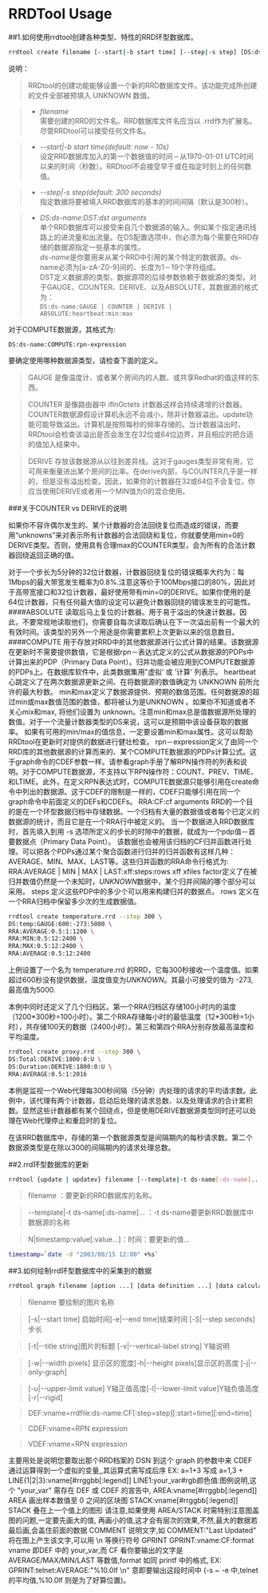 # RRDTool Usage

##1.如何使用rrdtool创建各种类型、特性的RRD环型数据库。


```bash
rrdtool create filename [--start|-b start time] [--step|-s step] [DS:ds-name:DST:dst arguments] [RRA:CF:cf arguments]
```

说明：

>RRDtool的创建功能能够设置一个新的RRD数据库文件。该功能完成所创建的文件全部被预填入 UNKNOWN 数值。

>* *filename*   
    需要创建的RRD的文件名。RRD数据库文件名应当以 .rrd作为扩展名。尽管RRDtool可以接受任何文件名。

>* *--start|-b start time(default: now - 10s)*  
    设定RRD数据库加入的第一个数据值的时间－从1970-01-01 UTC时间以来的时间（秒数）。RRDtool不会接受早于或在指定时刻上的任何数值。

>* *--step|-s step(default: 300 seconds)*   
    指定数据将要被填入RRD数据库的基本的时间间隔（默认是300秒）。

>* *DS:ds-name:DST:dst arguments*   
    单个RRD数据库可以接受来自几个数据源的输入。例如某个指定通讯线路上的进流量和出流量。在DS配置选项中，你必须为每个需要在RRD存储的数据源指定一些基本的属性。  
    *ds-name*是你要用来从某个RRD中引用的某个特定的数据源。ds-name必须为[a-zA-Z0-9]间的、长度为1－19个字符组成。  
    DST定义数据源的类型。数据源项的后续参数依赖于数据源的类型。对于GAUGE、COUNTER、DERIVE、以及ABSOLUTE，其数据源的格式为：  
    ```
    DS:ds-name:GAUGE | COUNTER | DERIVE | ABSOLUTE:heartbeat:min:max
    ```

对于COMPUTE数据源，其格式为:

```
DS:ds-name:COMPUTE:rpn-expression
```

要确定使用哪种数据源类型，请检查下面的定义。
>GAUGE
    是像温度计、或者某个房间内的人数、或共享Redhat的值这样的东西。

>COUNTER
    是像路由器中 ifInOctets 计数器这样会持续递增的计数器。COUNTER数据源假设计算机永远不会减小，除非计数器溢出。update功能可能导致溢出。计算机是按照每秒的频率存储的。当计数器溢出时，RRDtool会检查该溢出是否会发生在32位或64位边界，并且相应的把合适的值加入结果中。

>DERIVE
    存放该数据源从以往到差异线。这对于gauges类型非常有用，它可用来衡量进出某个房间的比率。在derive内部，与COUNTER几乎是一样的，但是没有溢出检查。因此，如果你的计数器在32或64位不会复位，你应当使用DERIVE或者用一个MIN值为0的混合使用。

###关于COUNTER vs DERIVE的说明

如果你不容许偶尔发生的、某个计数器的合法回绕复位而造成的错误，而要用“unknowns”来对表示所有计数器的合法回绕和复位，你就要使用min=0的DERIVE类型。否则，使用具有合理max的COUNTER类型，会为所有的合法计数器回绕返回正确的值。

对于一个步长为5分钟的32位计数器，计数器回绕复位的错误概率大约为：每1Mbps的最大带宽发生概率为0.8%.注意这等价于100Mbps接口的80%，因此对于高带宽接口和32位计数器，最好使用带有min=0的DERIVE。如果你使用的是64位计数器，只有任何最大值的设定可以避免计数器回绕的错误发生的可能性。
####ABSOLUTE
读取后马上复位的计数器。用于易于溢出的快速计数器。因此，不要常规地读取他们，你需要自每次读取后确认在下一次溢出前有一个最大的有效时间。该类型的另外一个用途是你需要累积上次更新以来的信息数目。
####COMPUTE
用于存放对RRD中的其他数据源进行公式计算的结果。该数据源在更新时不需要提供数值，它是根据rpn－表达式定义的公式从数据源的PDPs中计算出来的PDP（Primary Data Point）。归并功能会被应用到COMPUTE数据源的PDPs上。在数据库软件中，此类数据集用"虚拟‘ 或 ’计算‘ 列表示。
heartbeat心跳定义了在两次数据源更新之间、在将数据源的数值确定为 UNKNOWN 前所允许的最大秒数。
min和max定义了数据源提供、预期的数值范围。任何数据源的超过min或max数值范围的数值，都将被认为是UNKNOWN 。如果你不知道或者不关心mix和max, 将他们设置为 unknown。注意min和max总是值数据源所处理的数值。对于一个流量计数器类型的DS来说，这可以是预期中该设备获取的数据率。
如果有可用的min/max的值信息，一定要设置min和max属性。这可以帮助RRDtool在更新时对提供的数据进行健壮检查。
rpn－expression定义了由同一个RRD库的其他数据源的计算而来的、某个COMPUTE数据源的PDPs计算公式。这于graph命令的CDEF参数一样。请参看graph手册了解RPN操作符的列表和说明。对于COMPUTE数据源，不支持以下RPN操作符：COUNT、PREV、TIME、和LTIME。此外，在定义RPN表达式时，COMPUTE数据源只能够引用在create命令中列出的数据源。这于CDEF的限制是一样的，CDEF只能够引用在同一个graph命令中前面定义的DEFs和CDEFs。
RRA:CF:cf arguments
RRD的一个目的是在一个环型数据归档中存储数据。一个归档有大量的数据值或者每个已定义的数据源的统计，而且它是在一个RRA行中被定义的。
当一个数据进入RRD数据库时，首先填入到用 -s 选项所定义的步长的时隙中的数据，就成为一个pdp值－首要数据点（Primary Data Point）。
该数据也会被用该归档的CF归并函数进行处理。可以把各个PDPs通过某个聚合函数进行归并的归并函数有这样几种：AVERAGE、MIN、MAX、LAST等。这些归并函数的RRA命令行格式为:
RRA:AVERAGE | MIN | MAX | LAST:xff:steps:rows
xff
xfiles factor定义了在被归并数值仍然是一个未知时，*UNKNOWN*数据中，某个归并间隔的哪个部分可以采用。
steps
定义这些PDP中的多少个可以用来构建归并的数据点。
rows
定义在一个RRA归档中保留多少次的生成数据值。

```bash
rrdtool create temperature.rrd --step 300 \
DS:temp:GAUGE:600:-273:5000 \
RRA:AVERAGE:0.5:1:1200 \
RRA:MIN:0.5:12:2400 \
RRA:MAX:0.5:12:2400 \
RRA:AVERAGE:0.5:12:2400
```

上例设置了一个名为 temperature.rrd 的RRD，它每300秒接收一个温度值。如果超过600秒没有提供数据，温度值变为*UNKNOWN*。其最小可接受的值为 -273,最高值为5000.

本例中同时还定义了几个归档区。第一个RRA归档区存储100小时内的温度（1200\*300秒=100小时）。第二个RRA存储每小时的最低温度（12\*300秒=1小时），共存储100天的数据（2400小时）。第三和第四个RRA分别存放最高温度和平均温度。

```bash
rrdtool create proxy.rrd --step 300 \
DS:Total:DERIVE:1800:0:U \
DS:Duration:DERIVE:1800:0:U \
RRA:AVERAGE:0.5:1:2016
```

本例是监视一个Web代理每300秒间隔（5分钟）内处理的请求的平均请求数。此例中，该代理有两个计数器，启动后处理的请求总数、以及处理请求的合计累积数。显然这些计数器都有某个回绕点，但是使用DERIVE数据源类型同时还可以处理在Web代理停止和重启时的复位。

在该RRD数据库中，存储的第一个数据源类型是间隔期内的每秒请求数。第二个数据源类型是在除以300的间隔期内的请求处理总数。

##2.rrd环型数据库的更新

```bash
rrdtool {update | updatev} filename [--template|-t ds-name[:ds-name]...] N|timestamp:value[:value...] at-timestamp@value[:value...] [timestamp:value[:value...] ...]
```

>filename ：要更新的RRD数据库的名称。

>--template|-t ds-name[:ds-name]... ：-t ds-name要更新RRD数据库中数据源的名称

>N|timestamp:value[:value...]：时间：要更新的值...

```bash
timestamp=`date -d "2003/08/15 12:00" +%s`
```

##3.如何绘制rrd环型数据库中的采集到的数据

```bash
rrdtool graph filename [option ...] [data definition ...] [data calculation ...] [variable definition ...] [graph element ...] [print element ...]
```

>filename 要绘制的图片名称

>[-s|--start time] 启始时间[-e|--end time]结束时间 [-S|--step seconds]步长

>[-t|--title string]图片的标题 [-v|--vertical-label string] Y轴说明

>[-w|--width pixels] 显示区的宽度[-h|--height pixels]显示区的高度 [-j|--only-graph]

>[-u|--upper-limit value] Y轴正值高度[-l|--lower-limit value]Y轴负值高度 [-r|--rigid]

>DEF:vname=rrdfile:ds-name:CF[:step=step][:start=time][:end=time]

>CDEF:vname=RPN expression

>VDEF:vname=RPN expression


主要用处是说明您要取出那个RRD档案的 DSN 到这个 graph 的参数中来 CDEF 通过运算得到一个虚拟的变量,,其运算式需写成后序 EX: a=1+3 写成 a=1,3 + LINE{1|2|3}:vname[#rrggbb[:legend]] LINE1:your_var#rgb颜色值:图例说明,这个 "your_var" 需存在 DEF 或 CDEF 的宣告中, AREA:vname[#rrggbb[:legend]] AREA 画出样本数值至 0 之间的区块图 STACK:vname[#rrggbb[:legend]] STACK 叠在上一个值上的图形 请注意,如果使用 AREA/STACK 时需特别注意图盖图的问题,一定要先画大的值, 再画小的值,这才会有层次的效果,不然,最大的数据若最后画,会盖住前面的数据 COMMENT 说明文字,如 COMMENT:"Last Updated" 将在图上产生该文字,可以用 \n 等换行符号 GPRINT GPRINT:vname:CF:format vname 即DEF 中的 your_var,而 CF 看你要输出的文字是 AVERAGE/MAX/MIN/LAST 等数值,format 如同 printf 中的格式, EX: GPRINT:telnet:AVERAGE:"%10.0lf \n" 意即要输出这段时间中 (-s ~ -e 中,telnet的平均值,%10.0lf 则是为了好算位置)。
